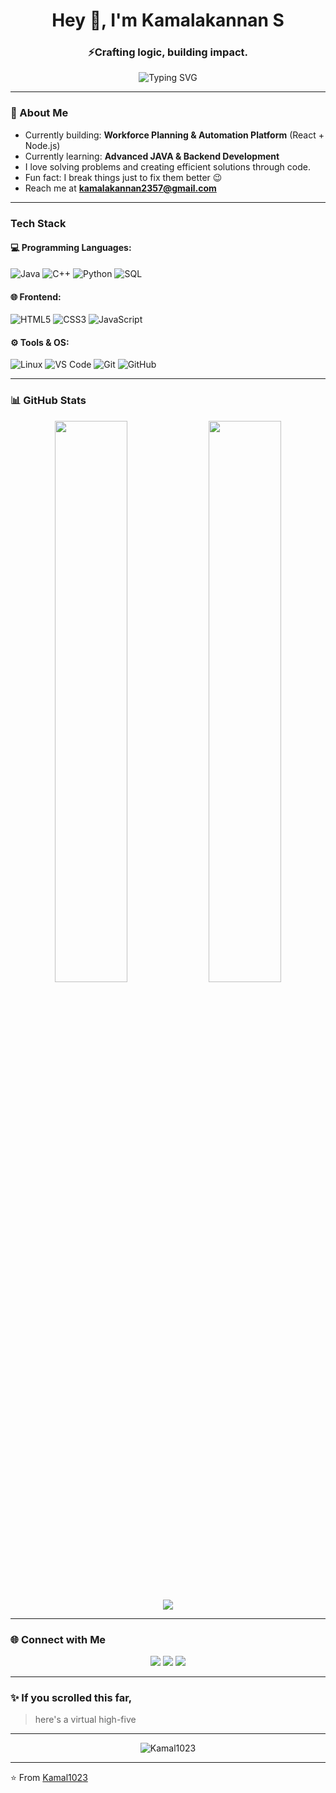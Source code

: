 <!-- Profile README for Kamalakannan S -->

<h1 align="center">Hey 👋, I'm Kamalakannan S</h1>
<h3 align="center">⚡Crafting logic, building impact.</h3>

<p align="center">
  <img src="https://readme-typing-svg.demolab.com?font=Fira+Code&pause=1000&center=true&vCenter=true&width=450&lines=Passionate+about+coding;Building+cool+things+with+tech;Always+learning+something+new" alt="Typing SVG" />
</p>

---

### 🚀 About Me
- Currently building: **Workforce Planning & Automation Platform** (React + Node.js)  
- Currently learning: **Advanced JAVA & Backend Development**  
- I love solving problems and creating efficient solutions through code.  
- Fun fact: I break things just to fix them better 😉  
- Reach me at **kamalakannan2357@gmail.com**

---

### Tech Stack

#### 💻 Programming Languages:
![Java](https://img.shields.io/badge/Java-%23ED8B00.svg?style=for-the-badge&logo=openjdk&logoColor=white)
![C++](https://img.shields.io/badge/C++-%2300599C.svg?style=for-the-badge&logo=c%2B%2B&logoColor=white)
![Python](https://img.shields.io/badge/Python-%233776AB.svg?style=for-the-badge&logo=python&logoColor=white)
![SQL](https://img.shields.io/badge/SQL-%2300758F.svg?style=for-the-badge&logo=postgresql&logoColor=white)

#### 🌐 Frontend:
![HTML5](https://img.shields.io/badge/HTML5-%23E34F26.svg?style=for-the-badge&logo=html5&logoColor=white)
![CSS3](https://img.shields.io/badge/CSS3-%231572B6.svg?style=for-the-badge&logo=css3&logoColor=white)
![JavaScript](https://img.shields.io/badge/JavaScript-%23F7DF1E.svg?style=for-the-badge&logo=javascript&logoColor=black)

#### ⚙️ Tools & OS:
![Linux](https://img.shields.io/badge/Linux-%23FCC624.svg?style=for-the-badge&logo=linux&logoColor=black)
![VS Code](https://img.shields.io/badge/VS%20Code-0078D4.svg?style=for-the-badge&logo=visual-studio-code&logoColor=white)
![Git](https://img.shields.io/badge/Git-%23F05033.svg?style=for-the-badge&logo=git&logoColor=white)
![GitHub](https://img.shields.io/badge/GitHub-%23181717.svg?style=for-the-badge&logo=github&logoColor=white)

---

### 📊 GitHub Stats

<p align="center">
  <img width="48%" src="https://github-readme-stats.vercel.app/api?username=Kamal1023&show_icons=true&theme=tokyonight" />
  <img width="48%" src="https://github-readme-streak-stats.herokuapp.com/?user=Kamal1023&theme=tokyonight" />
</p>

<p align="center">
  <img src="https://github-readme-stats.vercel.app/api/top-langs/?username=Kamal1023&layout=compact&theme=tokyonight" />
</p>

---

### 🌐 Connect with Me

<p align="center">
  <a href="https://www.linkedin.com/in/kamalakannan-ka1023/"><img src="https://img.shields.io/badge/LinkedIn-%230077B5.svg?&style=for-the-badge&logo=linkedin&logoColor=white" /></a>
  <a href="https://personal-portfolio-website-kamal.vercel.app"><img src="https://img.shields.io/badge/Portfolio-%2312100E.svg?&style=for-the-badge&logo=firefox&logoColor=white" /></a>
  <a href="mailto:kamalakannan2357@gmail.com"><img src="https://img.shields.io/badge/Email-%23EA4335.svg?&style=for-the-badge&logo=gmail&logoColor=white" /></a>
</p>

---

### ✨ If you scrolled this far,
> here's a virtual high-five

---

<p align="center">
  <img src="https://komarev.com/ghpvc/?username=Kamal1023&label=Profile%20views&color=0e75b6&style=flat" alt="Kamal1023" />
</p>

---

⭐️ From [Kamal1023](https://github.com/Kamal1023)
